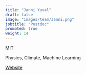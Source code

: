 ```yaml
---
title: "Janni Yuval"
draft: false
image: "images/team/Janni.png"
jobtitle: "Postdoc"
promoted: true
weight: 14
---
```


MIT 

Physics, Climate, Machine Learning

[Website](https://yaniyuval.wixsite.com/janniy)
